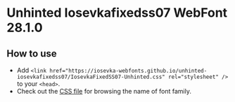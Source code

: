 # Unhinted Iosevkafixedss07 WebFont 28.1.0

## How to use

- Add `<link href="https://iosevka-webfonts.github.io/unhinted-iosevkafixedss07/IosevkaFixedSS07-Unhinted.css" rel="stylesheet" />` to your `<head>`.
- Check out the [CSS file](./IosevkaFixedSS07-Unhinted.css) for browsing the name of font family.
